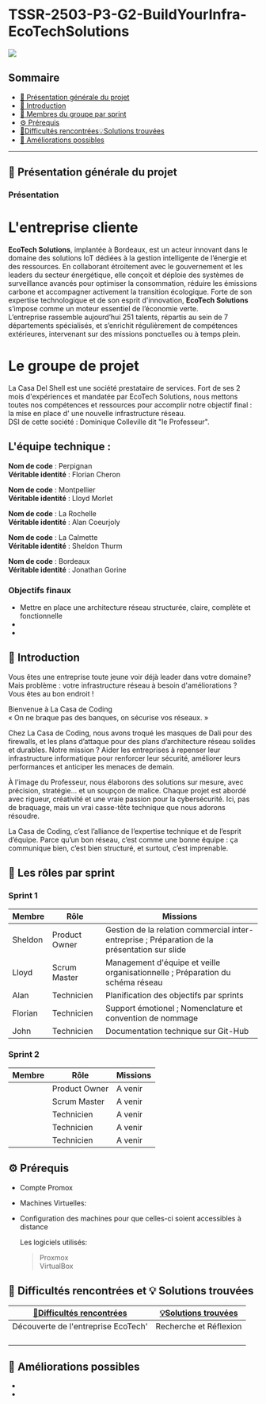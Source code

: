 # TSSR-2503-P3-G2-BuildYourInfra-EcoTechSolutions

![](Ressources/EcoTechLogo.png)

  ## Sommaire 

- [🎯 Présentation générale du projet](#presentation-du-projet)  
- [📜 Introduction](#introduction)  
- [👥 Membres du groupe par sprint](#membres-du-groupe-par-sprint)  
- [⚙️ Prérequis](#Prérequis)  
- [🧗Difficultés rencontrées💡Solutions trouvées](#Difficultés-rencontrées-et-solutions-trouvées)  
- [🚀 Améliorations possibles](#ameliorations-possibles)  

---  

## 🎯 Présentation générale du projet  
<span id="presentation-du-projet"></span>  

### Présentation   

# L'entreprise cliente  

**EcoTech Solutions**, implantée à Bordeaux, est un acteur innovant dans le domaine des solutions IoT dédiées à la gestion intelligente de l’énergie et des ressources. En collaborant étroitement avec le gouvernement et les leaders du secteur énergétique, elle conçoit et déploie des systèmes de surveillance avancés pour optimiser la consommation, réduire les émissions carbone et accompagner activement la transition écologique. Forte de son expertise technologique et de son esprit d'innovation, **EcoTech Solutions** s’impose comme un moteur essentiel de l’économie verte.  
L’entreprise rassemble aujourd’hui 251 talents, répartis au sein de 7 départements spécialisés, et s’enrichit régulièrement de compétences extérieures, intervenant sur des missions ponctuelles ou à temps plein.  

# Le groupe de projet  

La Casa Del Shell est une société prestataire de services. Fort de ses 2 mois d'expériences et mandatée par EcoTech Solutions, nous mettons toutes nos compétences et ressources pour accomplir notre objectif final : la mise en place d' une nouvelle infrastructure réseau.  
DSI de cette société : Dominique Colleville dit "le Professeur".  

## L'équipe technique :  
  
**Nom de code** : Perpignan  
**Véritable identité** : Florian Cheron    
  
**Nom de code** : Montpellier  
**Véritable identité** : Lloyd Morlet     
  
**Nom de code** : La Rochelle     
**Véritable identité** : Alan Coeurjoly    
    
**Nom de code** : La Calmette     
**Véritable identité** : Sheldon Thurm    

**Nom de code** : Bordeaux    
**Véritable identité** : Jonathan Gorine  


  
### Objectifs finaux  

- Mettre en place une architecture réseau structurée, claire, complète et fonctionnelle   
- 
- 


## 📜 Introduction  
<span id="introduction"></span>  

Vous êtes une entreprise toute jeune voir déjà leader dans votre domaine? Mais problème : votre infrastructure réseau à besoin d'améliorations ?  
Vous êtes au bon endroit !  
  
Bienvenue à La Casa de Coding  
« On ne braque pas des banques, on sécurise vos réseaux. »  
  
Chez La Casa de Coding, nous avons troqué les masques de Dali pour des firewalls, et les plans d’attaque pour des plans d’architecture réseau solides et durables. Notre mission ? Aider les entreprises à repenser leur infrastructure informatique pour renforcer leur sécurité, améliorer leurs performances et anticiper les menaces de demain.
  
À l’image du Professeur, nous élaborons des solutions sur mesure, avec précision, stratégie… et un soupçon de malice. Chaque projet est abordé avec rigueur, créativité et une vraie passion pour la cybersécurité. Ici, pas de braquage, mais un vrai casse-tête technique que nous adorons résoudre.
  
La Casa de Coding, c’est l’alliance de l’expertise technique et de l’esprit d’équipe. Parce qu’un bon réseau, c’est comme une bonne équipe : ça communique bien, c’est bien structuré, et surtout, c’est imprenable.  
  
## 👥 Les rôles par sprint  
<span id="membres-du-groupe-par-sprint"></span>  



### Sprint 1

| Membre         | Rôle          | Missions                                                                   |
| -------------- | ------------- | -------------------------------------------------------------------------- |
|   Sheldon      | Product Owner |  Gestion de la relation commercial inter-entreprise ; Préparation de la présentation sur slide   |
|   Lloyd        | Scrum Master  |  Management d'équipe et veille organisationnelle ; Préparation du schéma réseau  |
|   Alan         | Technicien    |  Planification des objectifs par sprints  |
|   Florian      | Technicien    |  Support émotionel ; Nomenclature et convention de nommage |
|   John         | Technicien    |  Documentation technique sur Git-Hub |

### Sprint 2

| Membre         | Rôle          | Missions                                                                   |
| -------------- | ------------- | -------------------------------------------------------------------------- |
|                | Product Owner |  A venir |
|                | Scrum Master  |  A venir |
|                | Technicien    |  A venir |
|                | Technicien    | A venir  |
|                | Technicien    |  A venir |

  
## ⚙️ Prérequis
<span id="Prérequis"></span>

- Compte Promox  
- Machines Virtuelles:  
  >   
  >   
  >   
  >   

- Configuration des machines pour que celles-ci soient accessibles à distance

  Les logiciels utilisés:
  > Proxmox  
  > VirtualBox
  >
  >   

## 🧗 Difficultés rencontrées et 💡 Solutions trouvées
<span id="Difficultés-rencontrées-et-solutions-trouvées"></span>


|  [🧗Difficultés rencontrées](#difficultes-rencontrees)|[💡Solutions trouvées](#solutions-trouvees)|  
| --------------------------------------- | --------------------------------------- |
|   Découverte de l'entreprise EcoTech'   |         Recherche et Réflexion          |
|                                         |                                         |
|                                         |                                         |
|                                         |                                         |
|                                         |                                         |

  
## 🚀 Améliorations possibles
<span id="ameliorations-possibles"></span>

-   
-   

